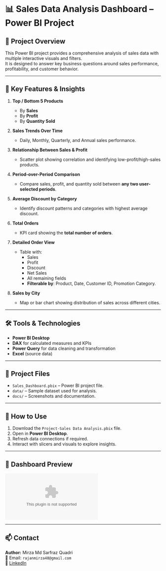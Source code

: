 # 📊 Sales Data  Analysis Dashboard – Power BI Project

## 📌 Project Overview
This Power BI project provides a comprehensive analysis of sales data with multiple interactive visuals and filters.  
It is designed to answer key business questions around sales performance, profitability, and customer behavior.

---

## 🎯 Key Features & Insights

1. **Top / Bottom 5 Products**
   - By **Sales**
   - By **Profit**
   - By **Quantity Sold**

2. **Sales Trends Over Time**
   - Daily, Monthly, Quarterly, and Annual sales performance.

3. **Relationship Between Sales & Profit**
   - Scatter plot showing correlation and identifying low-profit/high-sales products.

4. **Period-over-Period Comparison**
   - Compare sales, profit, and quantity sold between **any two user-selected periods**.

5. **Average Discount by Category**
   - Identify discount patterns and categories with highest average discount.

6. **Total Orders**
   - KPI card showing the **total number of orders**.

7. **Detailed Order View**
   - Table with:
     - Sales
     - Profit
     - Discount
     - Net Sales
     - All remaining fields  
     - **Filterable by**: Product, Date, Customer ID, Promotion Category.

8. **Sales by City**
   - Map or bar chart showing distribution of sales across different cities.

---

## 🛠 Tools & Technologies
- **Power BI Desktop**
- **DAX** for calculated measures and KPIs
- **Power Query** for data cleaning and transformation
- **Excel** (source data)

---

## 📂 Project Files
- `Sales_Dashboard.pbix` – Power BI project file.
- `data/` – Sample dataset used for analysis.
- `docs/` – Screenshots and documentation.

---

## 🚀 How to Use
1. Download the `Project-Sales Data Analysis.pbix` file.
2. Open in **Power BI Desktop**.
3. Refresh data connections if required.
4. Interact with slicers and visuals to explore insights.

---

## 📸 Dashboard Preview 
![Dashboard Screenshot](Dashboard_screenshort.docx)

---

## 📫 Contact
**Author:** Mirza Md Sarfraz Quadri  
📧 Email: `rajanmirza48@gmail.com`  
🔗 [LinkedIn](https://www.linkedin.com/in/mirza-sarfraz-10394513a/)  
